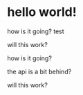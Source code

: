 # hello world!

how is it going? test

will this work?

how is it going?

the api is a bit behind?

will this work?